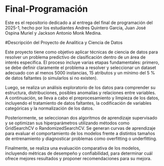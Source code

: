 # Final-Programación
Este es el repositorio dedicado a al entrega del final de programación del 2025-1, hecho por los estudiantes Andres Quintero Garcia, Juan José Ospina Muriel y Jackson Antonio Monk Medina.

#Descripción del Proyecto de Analítica y Ciencia de Datos

Este proyecto tiene como objetivo aplicar técnicas de ciencia de datos para resolver un problema predictivo de clasificación dentro de un área de interés específica. El proceso incluye varias etapas fundamentales: primero, se debe definir claramente el problema a resolver y seleccionar un dataset adecuado con al menos 5000 instancias, 15 atributos y un mínimo del 5 % de datos faltantes (o simularlos si no existen).

Luego, se realiza un análisis exploratorio de los datos para comprender su estructura, distribuciones, posibles anomalías y relaciones entre variables. A continuación, se lleva a cabo el preprocesamiento y limpieza de los datos, incluyendo el tratamiento de datos faltantes, la codificación de variables categóricas y la normalización de los datos.

Posteriormente, se seleccionan dos algoritmos de aprendizaje supervisado y se optimizan sus hiperparámetros utilizando métodos como GridSearchCV o RandomizedSearchCV. Se generan curvas de aprendizaje para evaluar el comportamiento de los modelos frente a distintos tamaños de entrenamiento y diagnosticar problemas como overfitting o underfitting.

Finalmente, se realiza una evaluación comparativa de los modelos, incluyendo métricas de desempeño y confiabilidad, para determinar cuál ofrece mejores resultados y proponer recomendaciones para su mejora.
